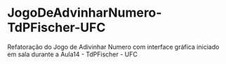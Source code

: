 # JogoDeAdvinharNumero-TdPFischer-UFC
Refatoração do Jogo de Adivinhar Numero com interface gráfica iniciado em sala durante a Aula14 - TdPFischer - UFC
